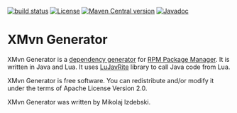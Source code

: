 [![build status](https://img.shields.io/github/actions/workflow/status/fedora-java/xmvn-generator/ci.yml?branch=master)](https://github.com/fedora-java/xmvn-generator/actions/workflows/ci.yml?query=branch%3Amaster)
[![License](https://img.shields.io/github/license/fedora-java/xmvn-generator.svg?label=License)](https://www.apache.org/licenses/LICENSE-2.0)
[![Maven Central version](https://img.shields.io/maven-central/v/org.fedoraproject.xmvn/xmvn-generator.svg?label=Maven%20Central)](https://search.maven.org/artifact/org.fedoraproject.xmvn/xmvn-generator)
[![Javadoc](https://javadoc.io/badge2/org.fedoraproject.xmvn/xmvn-generator/javadoc.svg)](https://javadoc.io/doc/org.fedoraproject.xmvn/xmvn-generator)


XMvn Generator
==============

XMvn Generator is a [dependency
generator](https://rpm-software-management.github.io/rpm/manual/dependency_generators.html)
for [RPM Package Manager](https://rpm.org/).  It is written in Java
and Lua.  It uses [LuJavRite](https://github.com/mizdebsk/lujavrite/)
library to call Java code from Lua.

XMvn Generator is free software. You can redistribute and/or modify it
under the terms of Apache License Version 2.0.

XMvn Generator was written by Mikolaj Izdebski.
